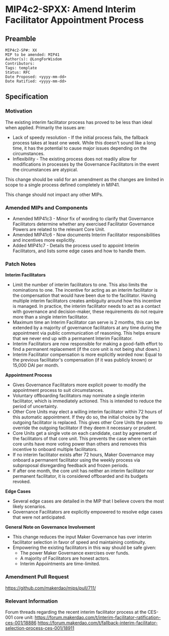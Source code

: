 # MIP4c2-SPXX: Amend Interim Facilitator Appointment Process

## Preamble

```
MIP4c2-SP#: XX
MIP to be amended: MIP41
Author(s): @LongForWisdom
Contributors:
Tags: template
Status: RFC
Date Proposed: <yyyy-mm-dd>
Date Ratified: <yyyy-mm-dd>
```
## Specification

### Motivation

The existing interim facilitator process has proved to be less than ideal when applied. Primarily the issues are:
* Lack of speedy resolution - If the initial process fails, the fallback process takes at least one week. While this doesn't sound like a long time, it has the potential to cause major issues depending on the circumstances.
* Inflexibility - The existing process does not readily allow for modifications in processes by the Governance Facilitators in the event the circumstances are atypical.

This change should be valid for an amendment as the changes are limited in scope to a single process defined completely in MIP41.

This change should not impact any other MIPs. 

### Amended MIPs and Components
- Amended MIP41c3 - Minor fix of wording to clarify that Governance Facilitators determine whether any exercised Facilitator Governance Powers are related to the relevant Core Unit.
- Amended MIP41c6 - Now documents Interim Facilitator responsibilities and incentives more explicitly.
- Added MIP41c7 - Details the process used to appoint Interim Facilitators, and lists some edge cases and how to handle them. 

### Patch Notes

**Interim Facilitators**
* Limit the number of interim facilitators to one. This also limits the nominations to one. The incentive for acting as an interim facilitator is the compensation that would have been due to the facilitator. Having multiple interim facilitators creates ambiguity around how this incentive is managed. In practice, the interim facilitator needs to act as a contact with governance and decision-maker, these requirements do not require more than a single interim facilitator.
* Maximum time an Interim Facilitator can serve is 2 months, this can be extended by a majority of governance facilitators at any time during the appointment via public communication of reasoning. This helps ensure that we never end up with a permanent Interim Facilitator.
* Interim Facilitators are now responsible for making a good-faith effort to find a permanent replacement (if the core unit is not being shut down.)
* Interim Facilitator compensation is more explicitly worded now: Equal to the previous facilitator's compensation (if it was publicly known) or 15,000 DAI per month.

**Appointment Process**
* Gives Governance Facilitators more explicit power to modify the appointment process to suit circumstances.
* Voluntary offboarding facilitators may nominate a single interim facilitator, which is immediately actioned. This is intended to reduce the period of uncertainty.
* Other Core Units may elect a willing interim facilitator within 72 hours of this automatic appointment. If they do so, the initial choice by the outgoing facilitator is replaced. This gives other Core Units the power to override the outgoing facilitator if they deem it necessary or prudent.
* Core Units get a single vote on each candidate, cast by agreement of the facilitators of that core unit. This prevents the case where certain core units have more voting power than others and removes this incentive to onboard multiple facilitators.
* If no interim facilitator exists after 72 hours, Maker Governance may onboard a permanent facilitator using the weekly process via subproposal disregarding feedback and frozen periods.
* If after one month, the core unit has neither an interim facilitator nor permanent facilitator, it is considered offboarded and its budgets revoked. 

**Edge Cases**
* Several edge cases are detailed in the MIP that I believe covers the most likely scenarios.
* Governance Facilitators are explicitly empowered to resolve edge cases that were not anticipated. 

**General Note on Governance Involvement**
* This change reduces the input Maker Governance has over interim facilitator selection in favor of speed and maintaining continuity. 
* Empowering the existing facilitators in this way should be safe given:
	* The power Maker Governance exercises over funds.
	* A majority of Facilitators are honest actors.
	* Interim Appointments are time-limited.

### Amendment Pull Request

https://github.com/makerdao/mips/pull/711/

### Relevant Information

Forum threads regarding the recent interim facilitator process at the CES-001 core unit:
https://forum.makerdao.com/t/interim-facilitator-ratification-ces-001/18886
https://forum.makerdao.com/t/fallback-interim-facilitator-selection-process-ces-001/18911

